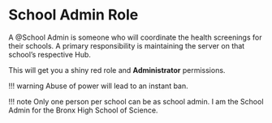# School Admin Role

A @School Admin is someone who will coordinate the health screenings for their schools. A primary responsibility is
maintaining the server on that school’s respective Hub. 

This will get you a shiny red role and **Administrator** permissions.

!!! warning
    Abuse of power will lead to an instant ban.

!!! note
    Only one person per school can be as school admin. I am the School Admin for the Bronx High School of Science.
